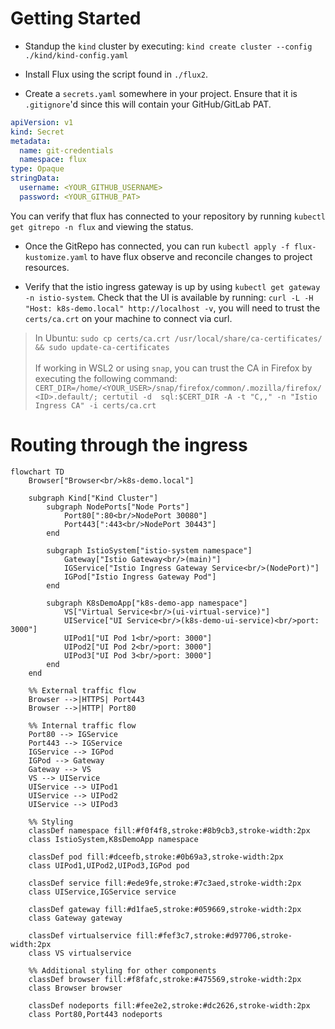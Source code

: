 # Getting Started

- Standup the `kind` cluster by executing: `kind create cluster --config ./kind/kind-config.yaml`

- Install Flux using the script found in `./flux2`.

- Create a `secrets.yaml` somewhere in your project. Ensure that it is `.gitignore`'d since this will contain your GitHub/GitLab PAT.

```yaml
apiVersion: v1
kind: Secret
metadata:
  name: git-credentials
  namespace: flux
type: Opaque
stringData:
  username: <YOUR_GITHUB_USERNAME>
  password: <YOUR_GITHUB_PAT>
```

You can verify that flux has connected to your repository by running `kubectl get gitrepo -n flux` and viewing the status.

- Once the GitRepo has connected, you can run `kubectl apply -f flux-kustomize.yaml` to have flux observe and reconcile changes to project resources.

- Verify that the istio ingress gateway is up by using `kubectl get gateway -n istio-system`. Check that the UI is available by running: `curl -L -H "Host: k8s-demo.local" http://localhost -v`, you will need to trust the `certs/ca.crt` on your machine to connect via curl.

> In Ubuntu: `sudo cp certs/ca.crt /usr/local/share/ca-certificates/ && sudo update-ca-certificates`<br/><br/>
If working in WSL2 or using `snap`, you can trust the CA in Firefox by executing the following command: `CERT_DIR=/home/<YOUR_USER>/snap/firefox/common/.mozilla/firefox/<ID>.default/; certutil -d 
sql:$CERT_DIR -A -t "C,," -n "Istio Ingress CA" -i certs/ca.crt`

# Routing through the ingress
```mermaid
flowchart TD
    Browser["Browser<br/>k8s-demo.local"]
    
    subgraph Kind["Kind Cluster"]
        subgraph NodePorts["Node Ports"]
            Port80[":80<br/>NodePort 30080"]
            Port443[":443<br/>NodePort 30443"]
        end
        
        subgraph IstioSystem["istio-system namespace"]
            Gateway["Istio Gateway<br/>(main)"]
            IGService["Istio Ingress Gateway Service<br/>(NodePort)"]
            IGPod["Istio Ingress Gateway Pod"]
        end
        
        subgraph K8sDemoApp["k8s-demo-app namespace"]
            VS["Virtual Service<br/>(ui-virtual-service)"]
            UIService["UI Service<br/>(k8s-demo-ui-service)<br/>port: 3000"]
            UIPod1["UI Pod 1<br/>port: 3000"]
            UIPod2["UI Pod 2<br/>port: 3000"]
            UIPod3["UI Pod 3<br/>port: 3000"]
        end
    end
    
    %% External traffic flow
    Browser -->|HTTPS| Port443
    Browser -->|HTTP| Port80
    
    %% Internal traffic flow
    Port80 --> IGService
    Port443 --> IGService
    IGService --> IGPod
    IGPod --> Gateway
    Gateway --> VS
    VS --> UIService
    UIService --> UIPod1
    UIService --> UIPod2
    UIService --> UIPod3
    
    %% Styling
    classDef namespace fill:#f0f4f8,stroke:#8b9cb3,stroke-width:2px
    class IstioSystem,K8sDemoApp namespace
    
    classDef pod fill:#dceefb,stroke:#0b69a3,stroke-width:2px
    class UIPod1,UIPod2,UIPod3,IGPod pod
    
    classDef service fill:#ede9fe,stroke:#7c3aed,stroke-width:2px
    class UIService,IGService service
    
    classDef gateway fill:#d1fae5,stroke:#059669,stroke-width:2px
    class Gateway gateway
    
    classDef virtualservice fill:#fef3c7,stroke:#d97706,stroke-width:2px
    class VS virtualservice

    %% Additional styling for other components
    classDef browser fill:#f8fafc,stroke:#475569,stroke-width:2px
    class Browser browser

    classDef nodeports fill:#fee2e2,stroke:#dc2626,stroke-width:2px
    class Port80,Port443 nodeports
```